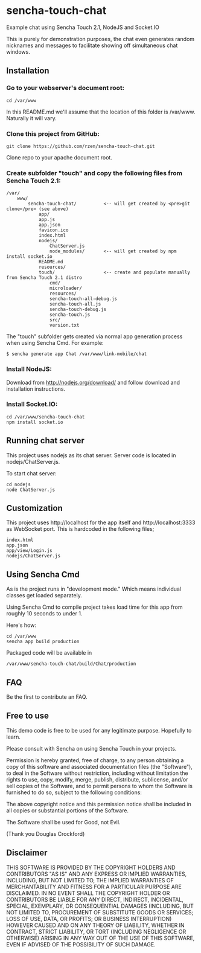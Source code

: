 # sencha-touch-chat

Example chat using Sencha Touch 2.1, NodeJS and Socket.IO

This is purely for demonstration purposes, the chat even generates random nicknames and messages to facilitate showing off simultaneous chat windows.


## Installation

### Go to your webserver's document root:

	cd /var/www

In this README.md we'll assume that the location of this folder is /var/www. Naturally it will vary.


### Clone this project from GitHub:

	git clone https://github.com/rzen/sencha-touch-chat.git

Clone repo to your apache document root. 


### Create subfolder "touch" and copy the following files from Sencha Touch 2.1:

	/var/
		www/
			sencha-touch-chat/			<-- will get created by <pre>git clone</pre> (see above)
				app/
				app.js
				app.json
				favicon.ico
				index.html
				nodejs/
					ChatServer.js
					node_modules/		<-- will get created by npm install socket.io
				README.md
				resources/
				touch/					<-- create and populate manually from Sencha Touch 2.1 distro
					cmd/
					microloader/
					resources/
					sencha-touch-all-debug.js
					sencha-touch-all.js
					sencha-touch-debug.js
					sencha-touch.js
					src/
					version.txt


The "touch" subfolder gets created via normal app generation process when using Sencha Cmd. For example:

	$ sencha generate app Chat /var/www/link-mobile/chat


### Install NodeJS:

Download from http://nodejs.org/download/ and follow download and installation instructions.


### Install Socket.IO:

	cd /var/www/sencha-touch-chat
	npm install socket.io


## Running chat server

This project uses nodejs as its chat server. Server code is located in nodejs/ChatServer.js.

To start chat server:

	cd nodejs
	node ChatServer.js


## Customization

This project uses http://localhost for the app itself and http://localhost:3333 as WebSocket port. This is hardcoded in the following files;

	index.html
	app.json
	app/view/Login.js
	nodejs/ChatServer.js


## Using Sencha Cmd

As is the project runs in "development mode." Which means individual classes get loaded separately. 

Using Sencha Cmd to compile project takes load time for this app from roughly 10 seconds to under 1. 

Here's how:

	cd /var/www
	sencha app build production

Packaged code will be available in

	/var/www/sencha-touch-chat/build/Chat/production


## FAQ

Be the first to contribute an FAQ.


## Free to use

This demo code is free to be used for any legitimate purpose. Hopefully to learn.

Please consult with Sencha on using Sencha Touch in your projects.

Permission is hereby granted, free of charge, to any person obtaining a copy of this software and associated documentation files (the "Software"), to deal in the Software without restriction, including without limitation the rights to use, copy, modify, merge, publish, distribute, sublicense, and/or sell copies of the Software, and to permit persons to whom the Software is furnished to do so, subject to the following conditions:

The above copyright notice and this permission notice shall be included in all copies or substantial portions of the Software.

The Software shall be used for Good, not Evil.

(Thank you Douglas Crockford)


## Disclaimer

THIS SOFTWARE IS PROVIDED BY THE COPYRIGHT HOLDERS AND CONTRIBUTORS "AS IS" AND ANY EXPRESS OR IMPLIED WARRANTIES, INCLUDING, BUT NOT LIMITED TO, THE IMPLIED WARRANTIES OF MERCHANTABILITY AND FITNESS FOR A PARTICULAR PURPOSE ARE DISCLAIMED. IN NO EVENT SHALL THE COPYRIGHT HOLDER OR CONTRIBUTORS BE LIABLE FOR ANY DIRECT, INDIRECT, INCIDENTAL, SPECIAL, EXEMPLARY, OR CONSEQUENTIAL DAMAGES (INCLUDING, BUT NOT LIMITED TO, PROCUREMENT OF SUBSTITUTE GOODS OR SERVICES; LOSS OF USE, DATA, OR PROFITS; OR BUSINESS INTERRUPTION) HOWEVER CAUSED AND ON ANY THEORY OF LIABILITY, WHETHER IN CONTRACT, STRICT LIABILITY, OR TORT (INCLUDING NEGLIGENCE OR OTHERWISE) ARISING IN ANY WAY OUT OF THE USE OF THIS SOFTWARE, EVEN IF ADVISED OF THE POSSIBILITY OF SUCH DAMAGE.